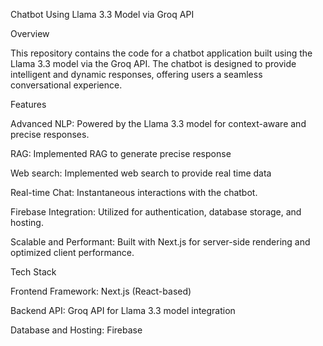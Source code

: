 Chatbot Using Llama 3.3 Model via Groq API

Overview

This repository contains the code for a chatbot application built using the Llama 3.3 model via the Groq API. The chatbot is designed to provide intelligent and dynamic responses, offering users a seamless conversational experience.

Features

Advanced NLP: Powered by the Llama 3.3 model for context-aware and precise responses.

RAG: Implemented RAG to generate precise response

Web search: Implemented web search to provide real time data

Real-time Chat: Instantaneous interactions with the chatbot.

Firebase Integration: Utilized for authentication, database storage, and hosting.

Scalable and Performant: Built with Next.js for server-side rendering and optimized client performance.

Tech Stack

Frontend Framework: Next.js (React-based)

Backend API: Groq API for Llama 3.3 model integration

Database and Hosting: Firebase
